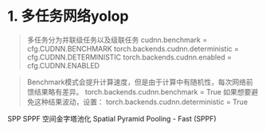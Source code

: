 # 1. 多任务网络yolop
> 多任务分为并联级任务以及级联任务
    cudnn.benchmark = cfg.CUDNN.BENCHMARK
    torch.backends.cudnn.deterministic = cfg.CUDNN.DETERMINISTIC
    torch.backends.cudnn.enabled = cfg.CUDNN.ENABLED

>  Benchmark模式会提升计算速度，但是由于计算中有随机性，每次网络前馈结果略有差异。
torch.backends.cudnn.benchmark = True
如果想要避免这种结果波动，设置：
torch.backends.cudnn.deterministic = True

SPP SPPF
空间金字塔池化 Spatial Pyramid Pooling - Fast (SPPF)
